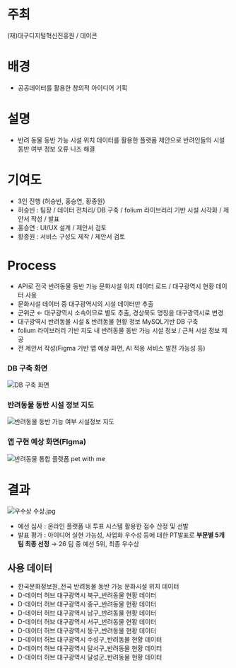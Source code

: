 # 주최
(재)대구디지털혁신진흥원 / 데이콘

# 배경
- 공공데이터를 활용한 창의적 아이디어 기획 
  
# 설명
- 반려 동물 동반 가능 시설 위치 데이터를 활용한 플랫폼 제안으로 반려인들의 시설 동반 여부 정보 오류 니즈 해결

# 기여도
- 3인 진행 (허승빈, 홍승연, 황종원)
- 허승빈 : 팀장 / 데이터 전처리/ DB 구축 / folium 라이브러리 기반 시설 시각화  / 제안서 작성 / 발표
- 홍승연 : UI/UX 설계 / 제안서 검토
- 황종원 : 서비스 구성도 제작 / 제안서 검토

# Process
- API로 전국 반려동물 동반 가능 문화시설 위치 데이터 로드 / 대구광역시 현황 데이터 사용
- 문화시설 데이터 중 대구광역시의 시설 데이터만 추출
- 군위군 ← 대구광역시 소속이므로 별도 추출, 경상북도 명칭을 대구광역시로 변경
- 대구광역시 반려동물 시설 & 반려동물 현황 정보 MySQL기반 DB 구축
- folium 라이브러리 기반 지도 내 반려동물 동반 가능 시설 정보 / 근처 시설 정보 제공
- 전 제안서 작성(Figma 기반 앱 예상 화면, AI 적용 서비스 발전 가능성 등)

### DB 구축 화면
![DB 구축 화면](https://prod-files-secure.s3.us-west-2.amazonaws.com/c8fd4f71-321d-4943-80d8-ee25719b1a3f/751bc27e-e91f-40ee-8145-120717ccff6d/Untitled.png)

### 반려동물 동반 시설 정보 지도
![반려동물 동반 가능 여부 시설정보 지도](https://github.com/user-attachments/assets/27137842-0170-453d-a738-dc1cea58e034)

### 앱 구현 예상 화면(FIgma)
![반려동물 통합 플랫폼 pet with me](https://github.com/user-attachments/assets/2be60747-ab43-4312-bbdf-e491ba3dca9a)


# 결과
![우수상 수상.jpg](https://prod-files-secure.s3.us-west-2.amazonaws.com/c8fd4f71-321d-4943-80d8-ee25719b1a3f/5f38631b-de4e-43bb-9c84-7720e6244adb/%EC%9A%B0%EC%88%98%EC%83%81_%EC%88%98%EC%83%81.jpg)
- 예선 심사 : 온라인 플랫폼 내 투표 시스템 활용한 점수 산정 및 선발
- 발표 평가 : 아이디어 실현 가능성, 사업화 우수성 등에 대한 PT발표로 **부문별 5개팀 최종 선정**
 →  26 팀 중 예선 5위,  최종 우수상

## 사용 데이터
- 한국문화정보원_전국 반려동물 동반 가능 문화시설 위치 데이터
- D-데이터 허브 대구광역시 북구_반려동물 현황 데이터
- D-데이터 허브 대구광역시 중구_반려동물 현황 데이터
- D-데이터 허브 대구광역시 남구_반려동물 현황 데이터
- D-데이터 허브 대구광역시 서구_반려동물 현황 데이터
- D-데이터 허브 대구광역시 동구_반려동물 현황 데이터
- D-데이터 허브 대구광역시 수성구_반려동물 현황 데이터
- D-데이터 허브 대구광역시 달서구_반려동물 현황 데이터
- D-데이터 허브 대구광역시 달성군_반려동물 현황 데이터
